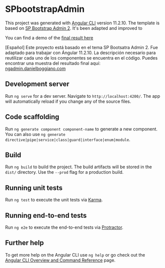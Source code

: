 # SPbootstrapAdmin

This project was generated with [Angular CLI](https://github.com/angular/angular-cli) version 11.2.10. The template is based on [SP Bootstrap Admin 2](https://startbootstrap.com/theme/sb-admin-2). It's been adapted and improved to

You can find a demo of the [final result here](https://ngadmin.danielboggiano.com)

[Español]
Este proyecto está basado en el tema SP Bootsatra Admin 2. Fue adaptado para trabajar con Ángular 11.2.10. La descripción necesario para reutilizar cada uno de los componentes se encuentra en el código. Puedes encontrar una muestra del resultado final aquí: [ngadmin.danielboggiano.com](https://ngadmin.danielboggiano.com)

## Development server

Run `ng serve` for a dev server. Navigate to `http://localhost:4200/`. The app will automatically reload if you change any of the source files.

## Code scaffolding

Run `ng generate component component-name` to generate a new component. You can also use `ng generate directive|pipe|service|class|guard|interface|enum|module`.

## Build

Run `ng build` to build the project. The build artifacts will be stored in the `dist/` directory. Use the `--prod` flag for a production build.

## Running unit tests

Run `ng test` to execute the unit tests via [Karma](https://karma-runner.github.io).

## Running end-to-end tests

Run `ng e2e` to execute the end-to-end tests via [Protractor](http://www.protractortest.org/).

## Further help

To get more help on the Angular CLI use `ng help` or go check out the [Angular CLI Overview and Command Reference](https://angular.io/cli) page.
